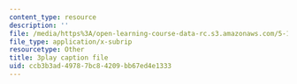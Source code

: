 ```yaml
---
content_type: resource
description: ''
file: /media/https%3A/open-learning-course-data-rc.s3.amazonaws.com/5-111-principles-of-chemical-science-fall-2008/ccb3b3ad49787bc84209bb67ed4e1333_l-BNoAPe6qo.srt
file_type: application/x-subrip
resourcetype: Other
title: 3play caption file
uid: ccb3b3ad-4978-7bc8-4209-bb67ed4e1333
---
```

